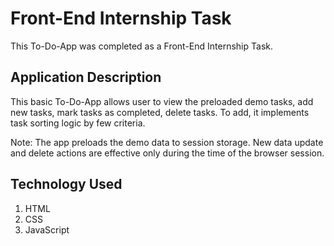 # Front-End Internship Task

This To-Do-App was completed as a Front-End Internship Task.

## Application Description

This basic To-Do-App allows user to view the preloaded demo tasks, add new tasks, mark tasks as completed, delete tasks. To add, it implements task sorting logic by few criteria.

Note: The app preloads the demo data to session storage. New data update and delete actions are effective only during the time of the browser session.

## Technology Used

1. HTML
2. CSS
3. JavaScript
